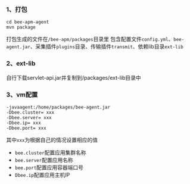 ### 1、打包
~~~shell
cd bee-apm-agent
mvn package
~~~
打包生成的文件在`/bee-apm/packages`目录里
包含配置文件`config.yml`、`bee-agent.jar`、采集插件`plugins`目录、传输插件`transmit`、依赖lib目录`ext-lib`

### 2、ext-lib
  自行下载servlet-api.jar并复制到/packages/ext-lib目录中

### 3、vm配置
~~~shell
-javaagent:/home/packages/bee-agent.jar
-Dbee.cluster= xxx
-Dbee.server= xxx
-Dbee.ip= xxx
-Dbee.port= xxx

~~~
其中`xxx`为根据自己的情况设置相应的值
- `bee.cluster`配置应用集群名称
- `bee.server`配置应用名称
- `bee.port`配置应用容器端口号
- `Dbee.ip`配置应用主机IP
